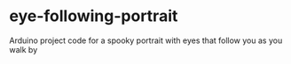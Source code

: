 # eye-following-portrait
Arduino project code for a spooky portrait with eyes that follow you as you walk by
